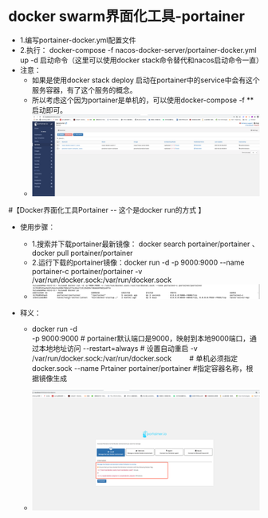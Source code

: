 # docker swarm界面化工具-portainer
- 1.编写portainer-docker.yml配置文件
- 2.执行： docker-compose -f nacos-docker-server/portainer-docker.yml up -d 启动命令（这里可以使用docker stack命令替代和nacos启动命令一直）
- 注意：
  * 如果是使用docker stack deploy 启动在portainer中的service中会有这个服务容器，有了这个服务的概念。
  * 所以考虑这个因为portainer是单机的，可以使用docker-compose -f ** 启动即可。
  * ![docker-stack-portainer启动](images/docker-stack-portainer启动.jpg)
  
 

#【Docker界面化工具Portainer -- 这个是docker run的方式 】
- 使用步骤：
    * 1.搜索并下载portainer最新镜像： docker search portainer/portainer 、 docker pull portainer/portainer
    * 2.运行下载的portainer镜像：docker run -d -p 9000:9000 --name portainer-c portainer/portainer -v /var/run/docker.sock:/var/run/docker.sock
    * ![docker界面化工具portainer](images/docker界面化工具portainer.jpg)
    
- 释义：
    * docker run -d  
      -p 9000:9000                                      # portainer默认端口是9000，映射到本地9000端口，通过本地地址访问
      --restart=always                                  # 设置自动重启
      -v /var/run/docker.sock:/var/run/docker.sock  　　 # 单机必须指定docker.sock
      --name Prtainer portainer/portainer               #指定容器名称，根据镜像生成
      
    * ![docker界面化工具portainer-2](images/docker界面化工具portainer-v参数需要配置.jpg)


